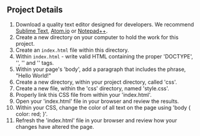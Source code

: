 ## Project Details

1. Download a quality text editor designed for developers. We recommend [Sublime Text](http://www.sublimetext.com/3), [Atom.io](https://atom.io/) or [Notepad++](http://notepad-plus-plus.org/).
2. Create a new directory on your computer to hold the work for this project.
3. Create an `index.html` file within this directory.
4. Within `index.html` - write valid HTML containing the proper 'DOCTYPE', '<html>', '<head>' and '<body>' tags.
5. Within your page's 'body', add a paragraph that includes the phrase, "Hello World!"
6. Create a new directory, within your project directory, called 'css'.
7. Create a new file, within the 'css' directory, named 'style.css'.
8. Properly link this CSS file from within your 'index.html'.
9. Open your 'index.html' file in your browser and review the results.
10. Within your CSS, change the color of all text on the page using 'body { color: red; }'.
11. Refresh the 'index.html' file in your browser and review how your changes have altered the page.